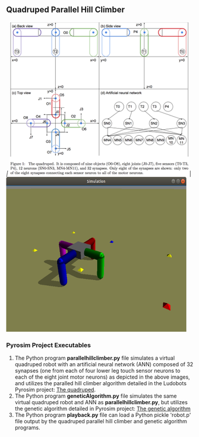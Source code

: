## Quadruped Parallel Hill Climber

_|_
<img src="./kA4oznt.png" width="485" height="416" alt="Quadruped Virtual Robot Engineering Diagram from https://imgur.com/kA4oznt">|<img src="./quadruped.png" width="485" height="416" alt="Virtual Quadruped Robot"/>

### Pyrosim Project Executables

1. The Python program **parallelhillclimber.py** file simulates a virtual quadruped robot with an artificial neural network (ANN) composed of 32 synapses (one from each of four lower leg touch sensor neurons to each of the eight joint motor neurons) as depicted in the above images, and utilizes the paralled hill climber algorithm detailed in the Ludobots Pyrosim project: [The quadruped](https://www.reddit.com/r/ludobots/wiki/pyrosim/quadruped).
2. The Python program **geneticAlgorithm.py** file simulates the same virtual quadruped robot and ANN as **parallelhillclimber.py**, but utilizes the genetic algorithm detailed in Pyrosim project: [The genetic algorithm](https://www.reddit.com/r/ludobots/wiki/pyrosim/geneticalgorithm)
3. The Python program **playback.py** file can load a Python pickle 'robot.p' file output by the quadruped parallel hill climber and genetic algorithm programs.


